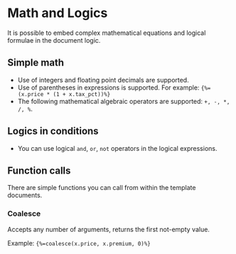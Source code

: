 # Math and Logics

It is possible to embed complex mathematical equations and logical formulae in the document logic.

## Simple math

- Use of integers and floating point decimals are supported.
- Use of parentheses in expressions is supported. For example: `{%=(x.price * (1 + x.tax_pct))%}`
- The following mathematical algebraic operators are supported: `+, -, *, /, %`.

## Logics in conditions

- You can use logical `and`, `or`, `not` operators in the logical expressions.

## Function calls

There are simple functions you can call from within the template documents.

### Coalesce

Accepts any number of arguments, returns the first not-empty value.

Example: `{%=coalesce(x.price, x.premium, 0)%}`


